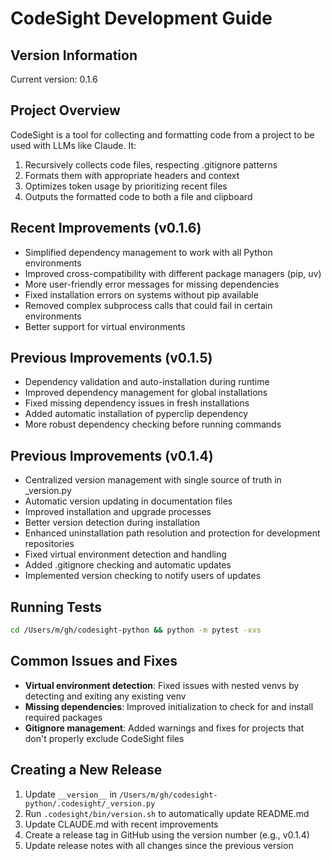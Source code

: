 # CodeSight Development Guide

## Version Information
Current version: 0.1.6

## Project Overview
CodeSight is a tool for collecting and formatting code from a project to be used with LLMs like Claude. It:
1. Recursively collects code files, respecting .gitignore patterns
2. Formats them with appropriate headers and context
3. Optimizes token usage by prioritizing recent files
4. Outputs the formatted code to both a file and clipboard

## Recent Improvements (v0.1.6)
- Simplified dependency management to work with all Python environments
- Improved cross-compatibility with different package managers (pip, uv)
- More user-friendly error messages for missing dependencies
- Fixed installation errors on systems without pip available
- Removed complex subprocess calls that could fail in certain environments
- Better support for virtual environments

## Previous Improvements (v0.1.5)
- Dependency validation and auto-installation during runtime
- Improved dependency management for global installations
- Fixed missing dependency issues in fresh installations
- Added automatic installation of pyperclip dependency
- More robust dependency checking before running commands

## Previous Improvements (v0.1.4)
- Centralized version management with single source of truth in _version.py
- Automatic version updating in documentation files
- Improved installation and upgrade processes
- Better version detection during installation
- Enhanced uninstallation path resolution and protection for development repositories
- Fixed virtual environment detection and handling
- Added .gitignore checking and automatic updates
- Implemented version checking to notify users of updates

## Running Tests
```bash
cd /Users/m/gh/codesight-python && python -m pytest -xvs
```

## Common Issues and Fixes
- **Virtual environment detection**: Fixed issues with nested venvs by detecting and exiting any existing venv
- **Missing dependencies**: Improved initialization to check for and install required packages
- **Gitignore management**: Added warnings and fixes for projects that don't properly exclude CodeSight files

## Creating a New Release
1. Update `__version__` in `/Users/m/gh/codesight-python/.codesight/_version.py`
2. Run `.codesight/bin/version.sh` to automatically update README.md
3. Update CLAUDE.md with recent improvements 
4. Create a release tag in GitHub using the version number (e.g., v0.1.4)
5. Update release notes with all changes since the previous version